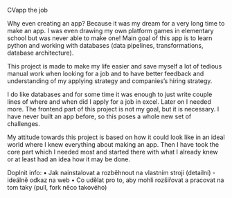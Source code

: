CVapp the job 

Why even creating an app? Because it was my dream for a very long time to make an app. I was even drawing my own platform games in elementary school but was never able to make one! Main goal of this app is to learn python and working with databases (data pipelines, transformations, database architecture).

This project is made to make my life easier and save myself a lot of tedious manual work when looking for a job and to have better feedback and understanding of my applying strategy and companies’s hiring strategy.

I do like databases and for some time it was enough to just write couple lines of where and when did I apply for a job in excel. Later on I needed more. The frontend part of this project is not my goal, but it is necessary. I have never built an app before, so this poses a whole new set of challenges.

My attitude towards this project is based on how it could look like in an ideal world where I knew everything about making an app. Then I have took the core part which I needed most and started there with what I already knew or at least had an idea how it may be done.

Doplnit info:
•	Jak nainstalovat a rozběhnout na vlastním stroji (detailní) - ideálně odkaz na web
•	Co udělat pro to, aby mohli rozšiřovat a pracovat na tom taky (pull, fork něco takového)
